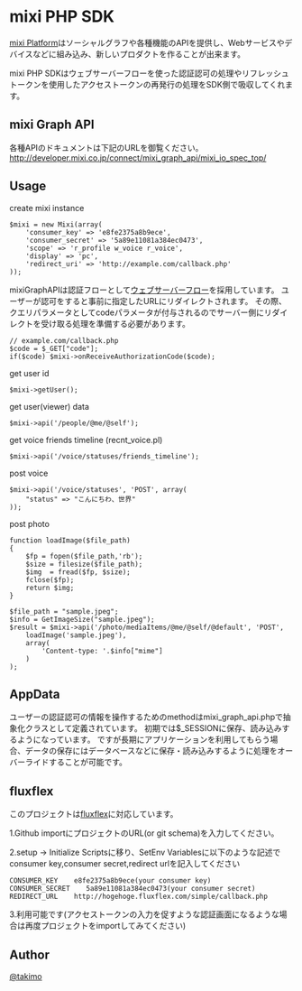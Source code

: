 mixi PHP SDK
==========================
[mixi Platform](http://developer.mixi.co.jp/)はソーシャルグラフや各種機能のAPIを提供し、Webサービスやデバイスなどに組み込み、新しいプロダクトを作ることが出来ます。

mixi PHP SDKはウェブサーバーフローを使った認証認可の処理やリフレッシュトークンを使用したアクセストークンの再発行の処理をSDK側で吸収してくれます。

mixi Graph API
-----
各種APIのドキュメントは下記のURLを御覧ください。
http://developer.mixi.co.jp/connect/mixi_graph_api/mixi_io_spec_top/

Usage
-----

create mixi instance

    $mixi = new Mixi(array(
        'consumer_key' => 'e8fe2375a8b9ece',
        'consumer_secret' => '5a89e11081a384ec0473',
        'scope' => 'r_profile w_voice r_voice',
        'display' => 'pc',
        'redirect_uri' => 'http://example.com/callback.php'
    ));

mixiGraphAPIは認証フローとして[ウェブサーバーフロー][webserverflow]を採用しています。
ユーザーが認可をすると事前に指定したURLにリダイレクトされます。
その際、クエリパラメータとしてcodeパラメータが付与されるのでサーバー側にリダイレクトを受け取る処理を準備する必要があります。

    // example.com/callback.php
    $code = $_GET["code"];
    if($code) $mixi->onReceiveAuthorizationCode($code);

[webserverflow]: http://openid-foundation-japan.github.com/draft-ietf-oauth-v2.ja.html#anchor6

get user id

    $mixi->getUser();

get user(viewer) data

    $mixi->api('/people/@me/@self');

get voice friends timeline (recnt_voice.pl)

    $mixi->api('/voice/statuses/friends_timeline');

post voice

    $mixi->api('/voice/statuses', 'POST', array(
        "status" => "こんにちわ、世界"
    ));

post photo

    function loadImage($file_path)
    {
        $fp = fopen($file_path,'rb');
        $size = filesize($file_path);
        $img  = fread($fp, $size);
        fclose($fp);
        return $img;
    }

    $file_path = "sample.jpeg";
    $info = GetImageSize("sample.jpeg");
    $result = $mixi->api('/photo/mediaItems/@me/@self/@default', 'POST',
        loadImage('sample.jpeg'),
        array(
            'Content-type: '.$info["mime"]
        )
    );

AppData
-----
ユーザーの認証認可の情報を操作するためのmethodはmixi_graph_api.phpで抽象化クラスとして定義されています。
初期では$_SESSIONに保存、読み込みするようになっています。
ですが長期にアプリケーションを利用してもらう場合、データの保存にはデータベースなどに保存・読み込みするように処理をオーバーライドすることが可能です。

fluxflex
-----
このプロジェクトは[fluxflex](https://www.fluxflex.com/)に対応しています。

1.Github importにプロジェクトのURL(or git schema)を入力してください。

2.setup -> Initialize Scriptsに移り、SetEnv Variablesに以下のような記述でconsumer key,consumer secret,redirect urlを記入してください

    CONSUMER_KEY    e8fe2375a8b9ece(your consumer key)
    CONSUMER_SECRET    5a89e11081a384ec0473(your consumer secret)
    REDIRECT_URL    http://hogehoge.fluxflex.com/simple/callback.php

3.利用可能です(アクセストークンの入力を促すような認証画面になるような場合は再度プロジェクトをimportしてみてください)

Author
-----
[@takimo](http://twitter.com/takimo)
